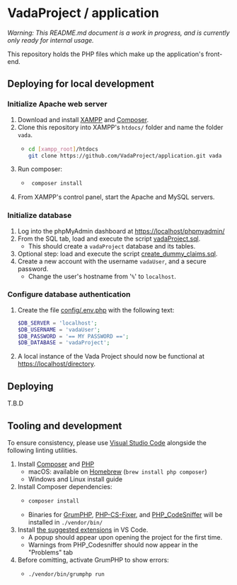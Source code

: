 # VadaProject / application

_Warning: This README.md document is a work in progress, and is currently only ready for internal usage._

This repository holds the PHP files which make up the application's front-end.

## Deploying for local development

### Initialize Apache web server

1. Download and install [XAMPP](https://www.apachefriends.org/download.html) and [Composer](https://getcomposer.org/download/).
1. Clone this repository into XAMPP's `htdocs/` folder and name the folder `vada`.
   - ```sh
     cd [xampp_root]/htdocs
     git clone https://github.com/VadaProject/application.git vada
     ```
1. Run composer:
   - ```sh
      composer install
      ```
1. From XAMPP's control panel, start the Apache and MySQL servers.

### Initialize database

1. Log into the phpMyAdmin dashboard at <https://localhost/phpmyadmin/>
1. From the SQL tab, load and execute the script [vadaProject.sql](vadaProject.sql).
   - This should create a `vadaProject` database and its tables.
1. Optional step: load and execute the script [create_dummy_claims.sql](create_dummy_claims.sql).
1. Create a new account with the username `vadaUser`, and a secure password.
   - Change the user's hostname from '`%`' to `localhost`.

### Configure database authentication
1. Create the file [config/.env.php](config/.env.php) with the following text:
      ```php
      $DB_SERVER = 'localhost';
      $DB_USERNAME = 'vadaUser';
      $DB_PASSWORD = '== MY PASSWORD ==';
      $DB_DATABASE = 'vadaProject';
      ```
1. A local instance of the Vada Project should now be functional at <https://localhost/directory>.

## Deploying

T.B.D

## Tooling and development

To ensure consistency, please use [Visual Studio Code](https://code.visualstudio.com) alongside the following linting utilities.

1. Install [Composer](https://getcomposer.org/doc/00-intro.md) and [PHP]()
   - macOS: available on [Homebrew](https://formulae.brew.sh/formula/composer) (`brew install php composer`)
   - Windows and Linux install guide
1. Install Composer dependencies:
   - ```sh
     composer install
     ```
   - Binaries for [GrumPHP](https://github.com/phpro/grumphp), [PHP-CS-Fixer](https://github.com/FriendsOfPHP/PHP-CS-Fixer), and [PHP_CodeSniffer](https://github.com/squizlabs/PHP_CodeSniffer) will be installed in `./vendor/bin/`
1. Install [the suggested extensions](.vscode/extensions.json) in VS Code.
   - A popup should appear upon opening the project for the first time.
   - Warnings from PHP_Codesniffer should now appear in the "Problems" tab
1. Before comitting, activate GrumPHP to show errors:
   - ```sh
     ./vendor/bin/grumphp run
     ```
